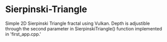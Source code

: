 # Sierpinski-Triangle
Simple 2D Sierpinski Triangle fractal using Vulkan. Depth is adjustible through the second parameter in SierpinskiTriangle() function implemented in 'first_app.cpp.'
